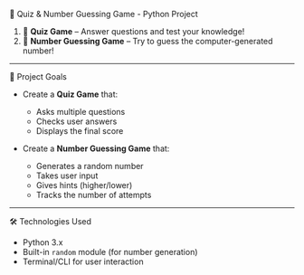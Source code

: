 🎯 Quiz & Number Guessing Game - Python Project
1. 🧠 **Quiz Game** – Answer questions and test your knowledge!
2. 🔢 **Number Guessing Game** – Try to guess the computer-generated number!

---

🚀 Project Goals

- Create a **Quiz Game** that:
  - Asks multiple questions
  - Checks user answers
  - Displays the final score

- Create a **Number Guessing Game** that:
  - Generates a random number
  - Takes user input
  - Gives hints (higher/lower)
  - Tracks the number of attempts

---
 🛠️ Technologies Used

- Python 3.x
- Built-in `random` module (for number generation)
- Terminal/CLI for user interaction

